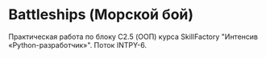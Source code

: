 # Battleships (Морской бой)

Практическая работа по блоку C2.5 (ООП) курса SkillFactory "Интенсив «Python-разработчик»".
Поток INTPY-6.
